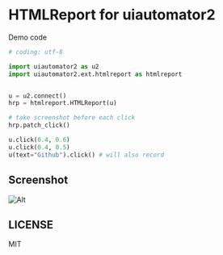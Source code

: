 # HTMLReport for uiautomator2

Demo code

```python
# coding: utf-8

import uiautomator2 as u2
import uiautomator2.ext.htmlreport as htmlreport


u = u2.connect()
hrp = htmlreport.HTMLReport(u)

# take screenshot before each click
hrp.patch_click()

u.click(0.4, 0.6)
u.click(0.4, 0.5)
u(text="Github").click() # will also record
```

## Screenshot
![Alt](../../../docs/img/htmlreport.png)

## LICENSE
MIT